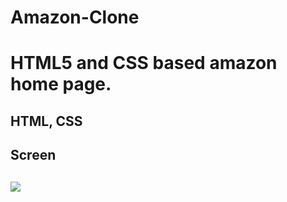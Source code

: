 <h1>Amazon-Clone <h1>

HTML5 and CSS based amazon home page.

<h2> HTML, CSS <h2>

<h2> Screen <h2>

![](ekran.gif)